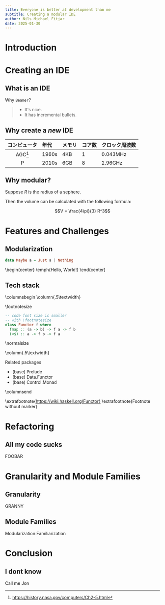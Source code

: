 ```yaml
---
title: Everyone is better at development than me
subtitle: Creating a modular IDE
author: Nils Michael Fitjar
date: 2025-01-30
---
```


# Introduction

# Creating an IDE

## What is an IDE

Why `Beamer`?

>- It's nice.
>- It has incremental bullets.

## Why create a _new_ IDE

| コンピュータ | 年代 | メモリ | コア数 | クロック周波数 |
|:---:|:---|:---|:---|:---|
| AGC[^1] | 1960s | 4KB | 1 | 0.043MHz |
| P | 2010s | 6GB | 8 | 2.96GHz |


[^1]: https://history.nasa.gov/computers/Ch2-5.html

## Why modular?

Suppose $R$ is the radius of a sephere.

Then the volume can be calculated with the following formula:

$$V = \frac{4\pi}{3} R^3$$

# Features and Challenges

## Modularization

```hs
data Maybe a = Just a | Nothing
```

\begin{center}
  \emph{Hello, World!}
\end{center}

## Tech stack

\columnsbegin
\column{.5\textwidth}

\footnotesize

```haskell
-- code font size is smaller
-- with \footnotesize
class Functor f where
  fmap :: (a -> b) -> f a -> f b
  (<$) :: a -> f b -> f a
```

\normalsize

\column{.5\textwidth}

Related packages

- (base) Prelude
- (base) Data.Functor
- (base) Control.Monad

\columnsend

\extrafootnote{https://wiki.haskell.org/Functor}
\extrafootnote{Footnote without marker}

# Refactoring

## All my code sucks

FOOBAR

# Granularity and Module Families

## Granularity

GRANNY

## Module Families

Modularization Familiarization

# Conclusion

## I dont know

Call me Jon
